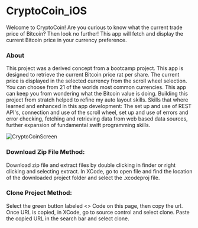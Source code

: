# CryptoCoin_iOS

Welcome to CryptoCoin! Are you curious to know what the current trade price of Bitcoin?  Then look no further! This app will fetch and display the current Bitcoin price in your currency preference.  

### About

This project was a derived concept from a bootcamp project. This app is designed to retrieve the current Bitcoin price rat per share. 
The current price is displayed in the selected currency from the scroll wheel selection. You can choose from 21 of the worlds most common currencies.
This app can keep you from wondering what the Bitcoin value is doing. 
Building this project from stratch helped to refine my auto layout skills. 
Skills that where learned and enhanced in this app development: The set up and use of REST API's, connection and use of the scroll wheel, set up and use of errors and error checking, fetching and retrieving data from web based data sources, further expansion of fundamental swift programming skills.


![CryptoCoinScreen](https://user-images.githubusercontent.com/79613749/232016002-c838db77-a6fe-4b27-87ae-81f026a93f88.png)


### Download Zip File Method:
Download zip file and extract files by double clicking in finder or right clicking and selecting extract. In XCode, go to open file and find the location of the downloaded project folder and select the .xcodeproj file.

### Clone Project Method:
Select the green button labeled <> Code on this page, then copy the url. Once URL is copied, in XCode, go to source control and select clone. Paste the copied URL in the search bar and select clone.

